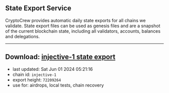## State Export Service
CryptoCrew provides automatic daily state exports for all chains we validate. State export files can be used as genesis files and are a snapshot of the current blockchain state, including all validators, accounts, balances and delegations.

---
**Download: [injective-1 state export](https://dl-eu2.ccvalidators.com/SERVICE/injective/injective-1_export_72209264.json)**
---

- last updated: Sat Jun 01 2024 05:21:16
- chain id: `injective-1`
- export height: `72209264`
- use for: airdrops, local tests, chain recovery
